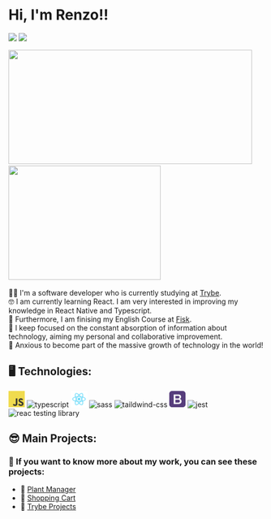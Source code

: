 # Hi, I'm Renzo!!
<a href="https://www.linkedin.com/in/renzo-sevilha/"><img src="https://img.shields.io/badge/linkedin-0077B5.svg?style=for-the-badge&logo=linkedin&logoColor=white"></a>
<a href="mailto:sevilharenzo@gmail.com"><img src="https://img.shields.io/badge/e‑mail-D14836.svg?style=for-the-badge&logo=GMail&logoColor=white"></a>
<p display=flex>
<img height="225" width="480" src="https://user-images.githubusercontent.com/73757018/116011184-17860c00-a5fa-11eb-9208-83af9eb2f3cd.jpg"/>
<img height="225" width="300" src="https://media.giphy.com/media/yoJC2lKmI4ljtpdiJa/giphy.gif"/>
</p>

🧙‍♂️ I'm a software developer who is currently studying at [Trybe](https://www.betrybe.com/). 
</br>
🤓 I am currently learning React. I am very interested in improving my knowledge in React Native and Typescript.
</br>
📙 Furthermore, I am finising my English Course at [Fisk](https://fisk.com.br/). 
</br>
🧐 I keep focused on the constant absorption of information about technology, aiming my personal and collaborative improvement. 
</br>
🚀 Anxious to become part of the massive growth of technology in the world! 
## 🖥️ Technologies:
<p display=flex>
<img height="32" width="32" src="https://raw.githubusercontent.com/github/explore/80688e429a7d4ef2fca1e82350fe8e3517d3494d/topics/javascript/javascript.png" alt="javascript"/>
<img height="32" width="32" src="https://www.svgrepo.com/show/303600/typescript-logo.svg" alt="typescript"/>
<img height="32" width="32" src="https://raw.githubusercontent.com/github/explore/80688e429a7d4ef2fca1e82350fe8e3517d3494d/topics/react/react.png" 
alt="react"/>     
<img height="32" width="32" src="https://sass-lang.com/assets/img/styleguide/seal-color-aef0354c.png" alt="sass"/>
<img height="32" width="32" src="https://miro.medium.com/max/632/1*5QD8DKhOjRe-gcYjozlLNQ.png" alt="taildwind-css"/>     
<img height="32 width="32" src="https://raw.githubusercontent.com/github/explore/80688e429a7d4ef2fca1e82350fe8e3517d3494d/topics/bootstrap/bootstrap.png" alt="bootstrap"/>
<img height="30" width="30" src="https://seeklogo.com/images/J/jest-logo-F9901EBBF7-seeklogo.com.png" alt="jest"/>
<img height="30" width="30" src="https://testing-library.com/img/octopus-128x128.png    " alt="reac testing library"/>                   
</p>

## 😎 Main Projects:
### 🤔 If you want to know more about my work, you can see these projects:
* 🌱 [Plant Manager](https://github.com/RenzoSev/plant-manager)
* 🛒 [Shopping Cart](https://github.com/RenzoSev/shooping-cart)
* 💚 [Trybe Projects](https://github.com/RenzoSev/trybe-projects)

